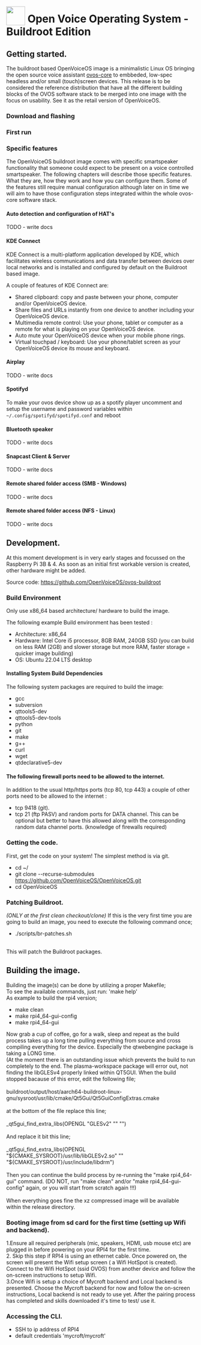 # <img src='https://camo.githubusercontent.com/48b782bbddb51b97cf2971fda5817080075f7799/68747470733a2f2f7261772e6769746861636b2e636f6d2f466f7274417765736f6d652f466f6e742d417765736f6d652f6d61737465722f737667732f736f6c69642f636f67732e737667' width='50' height='50' style='vertical-align:bottom'/> Open Voice Operating System - Buildroot Edition

## Getting started.
The buildroot based OpenVoiceOS image is a minimalistic Linux OS bringing the open source voice assistant [ovos-core](https://github.com/OpenVoiceOS/ovos-core) to embbeded, low-spec headless and/or small (touch)screen devices.
This release is to be considered the reference distribution that have all the different building blocks of the OVOS software stack to be merged into one image with the focus on usability. See it as the retail version of OpenVoiceOS.

### Download and flashing


### First run

### Specific features

The OpenVoiceOS buildroot image comes with specific smartspeaker functionality that someone could expect to be present on a voice controlled smartspeaker. The following chapters will describe those specific features. What they are, how they work and how you can configure them.
Some of the features still require manual configuration although later on in time we will aim to have those configuration steps integrated within the whole ovos-core software stack.

#### Auto detection and configuration of HAT's

TODO - write docs

#### KDE Connect

KDE Connect is a multi-platform application developed by KDE, which facilitates wireless communications and data transfer between devices over local networks and is installed and configured by default on the Buildroot based image.

A couple of features of KDE Connect are:

- Shared clipboard: copy and paste between your phone, computer and/or OpenVoiceOS device.
- Share files and URLs instantly from one device to another including your OpenVoiceOS device.
- Multimedia remote control: Use your phone, tablet or computer as a remote for what is playing on your OpenVoiceOS device.
- Auto mute your OpenVoiceOS device when your mobile phone rings.
- Virtual touchpad / keyboard: Use your phone/tablet screen as your OpenVoiceOS device its mouse and keyboard.



#### Airplay

TODO - write docs

#### Spotifyd

To make your ovos device show up as a spotify player uncomment and setup the username and password variables within `~/.config/spotifyd/spotifyd.conf` and reboot

#### Bluetooth speaker

TODO - write docs

#### Snapcast Client & Server

TODO - write docs

#### Remote shared folder access (SMB - Windows)

TODO - write docs

#### Remote shared folder access (NFS - Linux) 

TODO - write docs


## Development.

At this moment development is in very early stages and focussed on the Raspberry Pi 3B & 4. As soon as an initial first workable version
is created, other hardware might be added.

Source code: https://github.com/OpenVoiceOS/ovos-buildroot

### Build Environment

Only use x86_64 based architecture/ hardware to build the image. 

The following example Build environment has been tested :

- Architecture: x86_64 
- Hardware: Intel Core i5 processor, 8GB RAM, 240GB SSD (you can build on less RAM (2GB) and slower storage but more RAM, faster storage =  quicker image building)
- OS: Ubuntu 22.04 LTS desktop

#### Installing System Build Dependencies
The following system packages are required to build the image:

- gcc
- subversion
- qttools5-dev
- qttools5-dev-tools
- python
- git
- make
- g++
- curl
- wget
- qtdeclarative5-dev

#### The following firewall ports need to be allowed to the internet.
In addition to the usual http/https ports (tcp 80, tcp 443) a couple of other ports need to be allowed to the internet :
- tcp 9418 (git).
- tcp 21 (ftp PASV) and random ports for DATA channel. This can be optional but better to have this allowed along with the corresponding random data channel ports. (knowledge of firewalls required)



### Getting the code.
First, get the code on your system! The simplest method is via git.
<br>
- cd ~/
- git clone --recurse-submodules https://github.com/OpenVoiceOS/OpenVoiceOS.git
- cd OpenVoiceOS

### Patching Buildroot.
*(ONLY at the first clean checkout/clone)* If this is the very first time you are going to build an image, you need to execute the following command once;
<br>
- ./scripts/br-patches.sh
<br>
This will patch the Buildroot packages.


## Building the image.
Building the image(s) can be done by utilizing a proper Makefile;
<br>
To see the available commands, just run: 'make help'
<br>
As example to build the rpi4 version;<br>
- make clean
- make rpi4_64-gui-config
- make rpi4_64-gui

Now grab a cup of coffee, go for a walk, sleep and repeat as the build process takes up a long time pulling everything from source and cross compiling everything for the device. Especially the qtwebengine package is taking a LONG time.
<br>
(At the moment there is an outstanding issue which prevents the build to run completely to the end. The plasma-workspace package will error out, not finding the libGLESv4 properly linked within QT5GUI. When the build stopped bacause of this error, edit the following file;
<br><br>
buildroot/output/host/aarch64-buildroot-linux-gnu/sysroot/usr/lib/cmake/Qt5Gui/Qt5GuiConfigExtras.cmake
<br><br>
at the bottom of the file replace this line;
<br><br>
_qt5gui_find_extra_libs(OPENGL "GLESv2" "" "")
<br><br>And replace it bit this line;<br><br>
_qt5gui_find_extra_libs(OPENGL "${CMAKE_SYSROOT}/usr/lib/libGLESv2.so" "" "${CMAKE_SYSROOT}/usr/include/libdrm")
<br><br>
Then you can continue the build process by re-running the "make rpi4_64-gui" command. (DO NOT, run "make clean" and/or "make rpi4_64-gui-config" again, or you will start from scratch again !!!)
<br><br>
When everything goes fine the xz compressed image will be available within the release directory.


### Booting image from sd card for the first time (setting up Wifi and backend).
1.Ensure all required peripherals (mic, speakers, HDMI, usb mouse etc) are plugged in before powering on your RPI4 for the first time.
<br>
2. Skip this step if RPI4 is using an ethernet cable. Once powered on, the screen will present the Wifi setup screen ( a Wifi HotSpot is created). Connect to the Wifi HotSpot (ssid OVOS) from another device and follow the on-screen instructions to setup Wifi.
<br>
3.Once Wifi is setup a choice of Mycroft backend and Local backend is presented. Choose the Mycroft backend for now and follow the on-screen instructions, Local backend is not ready to use yet. After the pairing process has completed and skills downloaded it's time to test/ use it.


### Accessing the CLI.

- SSH to ip address of RPI4 
- default credentials 'mycroft/mycroft'

